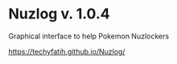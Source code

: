 # Nuzlog v. 1.0.4
Graphical interface to help Pokemon Nuzlockers

https://techyfatih.github.io/Nuzlog/
